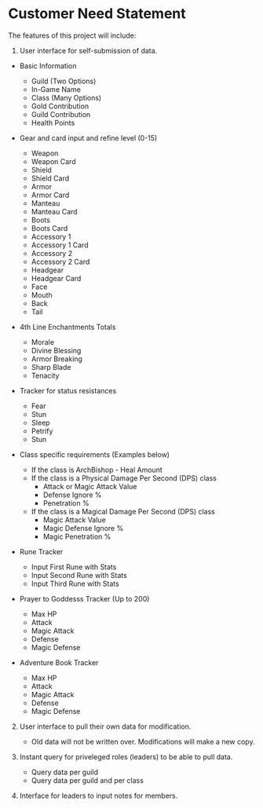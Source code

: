 # Customer Need Statement

The features of this project will include:

1) User interface for self-submission of data.

- Basic Information
	- Guild (Two Options)
	- In-Game Name
	- Class (Many Options)
	- Gold Contribution
	- Guild Contribution
	- Health Points

- Gear and card input and refine level (0-15)
	- Weapon
	- Weapon Card
	- Shield
	- Shield Card
	- Armor
	- Armor Card
	- Manteau
	- Manteau Card
	- Boots
	- Boots Card
	- Accessory 1
	- Accessory 1 Card
	- Accessory 2
	- Accessory 2 Card
	- Headgear
	- Headgear Card
	- Face
	- Mouth
	- Back
	- Tail
	
- 4th Line Enchantments Totals
	- Morale
	- Divine Blessing
	- Armor Breaking
	- Sharp Blade
	- Tenacity

- Tracker for status resistances 
	- Fear
	- Stun
	- Sleep
	- Petrify
	- Stun
	
- Class specific requirements (Examples below)
	- If the class is ArchBishop - Heal Amount
	- If the class is a Physical Damage Per Second (DPS) class 
		- Attack or Magic Attack Value
		- Defense Ignore %
		- Penetration %
	- If the class is a Magical Damage Per Second (DPS) class
		- Magic Attack Value
		- Magic Defense Ignore %
		- Magic Penetration %

- Rune Tracker
	- Input First Rune with Stats
	- Input Second Rune with Stats
	- Input Third Rune with Stats
	
- Prayer to Goddesss Tracker (Up to 200)
	- Max HP
	- Attack
	- Magic Attack
	- Defense
	- Magic Defense
	
- Adventure Book Tracker
	- Max HP
	- Attack
	- Magic Attack
	- Defense
	- Magic Defense
	
2) User interface to pull their own data for modification.
	- Old data will not be written over.  Modifications will make a new copy. 

3) Instant query for priveleged roles (leaders) to be able to pull data.
	- Query data per guild
	- Query data per guild and per class
	
4) Interface for leaders to input notes for members.
